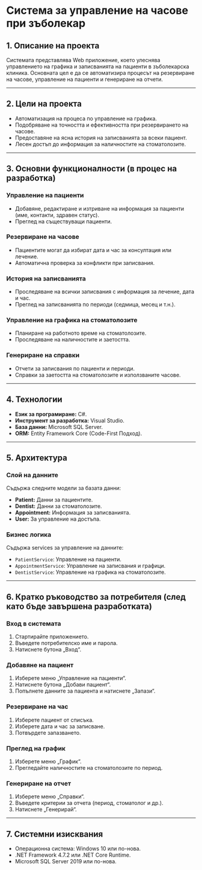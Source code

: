 # **Система за управление на часове при зъболекар**

## **1. Описание на проекта**
Системата представлява Web приложение, което улеснява управлението на графика и записванията на пациенти в зъболекарска клиника. Основната цел е да се автоматизира процесът на резервиране на часове, управление на пациенти и генериране на отчети.

---

## **2. Цели на проекта**
- Автоматизация на процеса по управление на графика.
- Подобряване на точността и ефективността при резервирането на часове.
- Предоставяне на ясна история на записванията за всеки пациент.
- Лесен достъп до информация за наличностите на стоматолозите.

---

## **3. Основни функционалности (в процес на разработка)**
### **Управление на пациенти**
- Добавяне, редактиране и изтриване на информация за пациенти (име, контакти, здравен статус).
- Преглед на съществуващи пациенти.

### **Резервиране на часове**
- Пациентите могат да избират дата и час за консултация или лечение.
- Автоматична проверка за конфликти при записвания.

### **История на записванията**
- Проследяване на всички записвания с информация за лечение, дата и час.
- Преглед на записванията по периоди (седмица, месец и т.н.).

### **Управление на графика на стоматолозите**
- Планиране на работното време на стоматолозите.
- Проследяване на наличностите и заетостта.

### **Генериране на справки**
- Отчети за записвания по пациенти и периоди.
- Справки за заетостта на стоматолозите и използваните часове.

---

## **4. Технологии**
- **Език за програмиране:** C#.
- **Инструмент за разработка:** Visual Studio.
- **База данни:** Microsoft SQL Server.
- **ORM:** Entity Framework Core (Code-First Подход).

---

## **5. Архитектура**
### **Слой на данните**
Съдържа следните модели за базата данни:
- **Patient:** Данни за пациентите.
- **Dentist:** Данни за стоматолозите.
- **Appointment:** Информация за записванията.
- **User:** За управление на достъпа.

### **Бизнес логика**
Съдържа services за управление на данните:
- `PatientService`: Управление на пациенти.
- `AppointmentService`: Управление на записвания и графици.
- `DentistService`: Управление на графика на стоматолозите.

---

## **6. Кратко ръководство за потребителя (след като бъде завършена разработката)**
### **Вход в системата**
1. Стартирайте приложението.
2. Въведете потребителско име и парола.
3. Натиснете бутона „Вход“.

### **Добавяне на пациент**
1. Изберете меню „Управление на пациенти“.
2. Натиснете бутона „Добави пациент“.
3. Попълнете данните за пациента и натиснете „Запази“.

### **Резервиране на час**
1. Изберете пациент от списъка.
2. Изберете дата и час за записване.
3. Потвърдете запазването.

### **Преглед на график**
1. Изберете меню „График“.
2. Прегледайте наличностите на стоматолозите по период.

### **Генериране на отчет**
1. Изберете меню „Справки“.
2. Въведете критерии за отчета (период, стоматолог и др.).
3. Натиснете „Генерирай“.

---

## **7. Системни изисквания**
- Операционна система: Windows 10 или по-нова.
- .NET Framework 4.7.2 или .NET Core Runtime.
- Microsoft SQL Server 2019 или по-нова.
